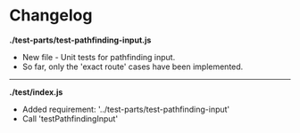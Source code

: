 # Changelog

**./test-parts/test-pathfinding-input.js**
* New file - Unit tests for pathfinding input.
* So far, only the 'exact route' cases have been implemented.

---

**./test/index.js**
* Added requirement: '../test-parts/test-pathfinding-input'
* Call 'testPathfindingInput'